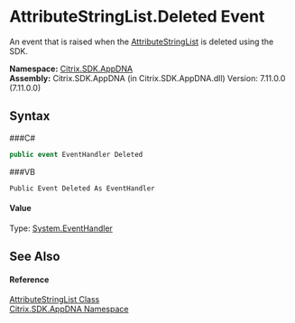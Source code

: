 # AttributeStringList.Deleted Event
 

An event that is raised when the <a href="T_Citrix_SDK_AppDNA_AttributeStringList">AttributeStringList</a> is deleted using the SDK.

**Namespace:**&nbsp;<a href="N_Citrix_SDK_AppDNA">Citrix.SDK.AppDNA</a><br />**Assembly:**&nbsp;Citrix.SDK.AppDNA (in Citrix.SDK.AppDNA.dll) Version: 7.11.0.0 (7.11.0.0)

## Syntax

###C#
```csharp
public event EventHandler Deleted
```

###VB
```vbnet
Public Event Deleted As EventHandler
```


#### Value
Type: <a href="http://msdn2.microsoft.com/en-us/library/xhb70ccc" target="_blank">System.EventHandler</a>

## See Also


#### Reference
<a href="T_Citrix_SDK_AppDNA_AttributeStringList">AttributeStringList Class</a><br /><a href="N_Citrix_SDK_AppDNA">Citrix.SDK.AppDNA Namespace</a><br />